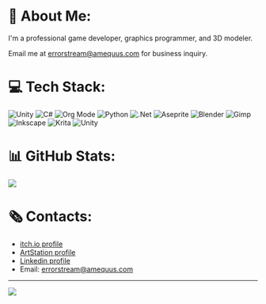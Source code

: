 # 💫 About Me:
I'm a professional game developer, graphics programmer, and 3D modeler.

Email me at errorstream@amequus.com for business inquiry.

# 💻 Tech Stack:
![Unity](https://img.shields.io/badge/Unity-626262.svg?style=for-the-badge&logo=unity&logoColor=white) ![C#](https://img.shields.io/badge/c%23-%23239120.svg?style=for-the-badge&logo=csharp&logoColor=white) ![Org Mode](https://img.shields.io/badge/orgmode-%2377AA99.svg?style=for-the-badge&logo=org&logoColor=white) ![Python](https://img.shields.io/badge/python-3670A0?style=for-the-badge&logo=python&logoColor=ffdd54) ![.Net](https://img.shields.io/badge/.NET-5C2D91?style=for-the-badge&logo=.net&logoColor=white) ![Aseprite](https://img.shields.io/badge/Aseprite-FFFFFF?style=for-the-badge&logo=Aseprite&logoColor=#7D929E) ![Blender](https://img.shields.io/badge/blender-%23F5792A.svg?style=for-the-badge&logo=blender&logoColor=white) ![Gimp](https://img.shields.io/badge/Gimp-657D8B?style=for-the-badge&logo=gimp&logoColor=FFFFFF) ![Inkscape](https://img.shields.io/badge/Inkscape-e0e0e0?style=for-the-badge&logo=inkscape&logoColor=080A13) ![Krita](https://img.shields.io/badge/Krita-203759?style=for-the-badge&logo=krita&logoColor=EEF37B) ![Unity](https://img.shields.io/badge/Emacs-5E5BA8.svg?style=for-the-badge&logo=emacs&logoColor=white)

# 📊 GitHub Stats:
![](https://github-readme-stats.vercel.app/api/top-langs/?username=errorStream&theme=dark&hide_border=false&include_all_commits=false&count_private=false&layout=compact)

# 🗞 Contacts:

- [itch.io profile](https://errorstream.itch.io)
- [ArtStation profile](https://www.artstation.com/errorstream)
- [Linkedin profile](https://www.linkedin.com/in/traver-d-48619673)
- Email: errorstream@amequus.com

---
[![](https://visitcount.itsvg.in/api?id=errorStream&icon=0&color=0)](https://visitcount.itsvg.in)

